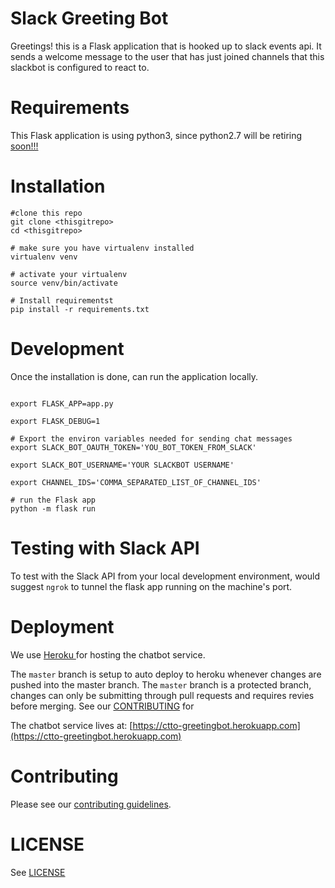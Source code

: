 # Slack Greeting Bot

Greetings! this is a Flask application that is hooked up to slack events api.
It sends a welcome message to the user that has just joined channels that this slackbot is configured to react to.

# Requirements

This Flask application is using python3, since python2.7 will be retiring [soon!!!](https://pythonclock.org/)

# Installation

```shell
#clone this repo
git clone <thisgitrepo>
cd <thisgitrepo>

# make sure you have virtualenv installed
virtualenv venv

# activate your virtualenv
source venv/bin/activate

# Install requirementst
pip install -r requirements.txt

```

# Development

Once the installation is done, can run the application locally.

```shell

export FLASK_APP=app.py

export FLASK_DEBUG=1

# Export the environ variables needed for sending chat messages
export SLACK_BOT_OAUTH_TOKEN='YOU_BOT_TOKEN_FROM_SLACK'

export SLACK_BOT_USERNAME='YOUR SLACKBOT USERNAME'

export CHANNEL_IDS='COMMA_SEPARATED_LIST_OF_CHANNEL_IDS'

# run the Flask app
python -m flask run

```

# Testing with Slack API

To test with the Slack API from your local development environment, would suggest `ngrok` to tunnel the flask app running on the machine's port.

# Deployment

We use [Heroku ](https://heroku.com) for hosting the chatbot service.

The `master` branch is setup to auto deploy to heroku whenever changes are pushed into the master branch. The `master` branch is a protected branch, changes can only be submitting through pull requests and requires revies before merging. See our [CONTRIBUTING](CONTRIBUTING.md) for 

The chatbot service lives at: [https://ctto-greetingbot.herokuapp.com](https://ctto-greetingbot.herokuapp.com)

# Contributing

Please see our [contributing guidelines](CONTRIBUTING.md).

# LICENSE

See [LICENSE](LICENSE.md)
